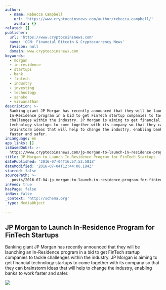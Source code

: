 ```yaml
---
author:
  - name: Rebecca Campbell
    url: 'https://www.cryptocoinsnews.com/author/rebecca-campbell/'
    avatar: {}
related: []
publisher:
  url: 'https://www.cryptocoinsnews.com'
  name: 'CCN: Financial Bitcoin & Cryptocurrency News'
  favicon: null
  domain: www.cryptocoinsnews.com
keywords:
  - morgan
  - in-residence
  - startups
  - bank
  - fintech
  - industry
  - investing
  - technology
  - sanoke
  - viswanathan
description: >-
  Banking giant JP Morgan has recently announced that they will be launching an
  In-Residence program in a bid to get FinTech startup companies to tackle
  challenges within the industry. JP Morgan is aiming to get financial
  technology startups to come together with its company so that they can
  brainstorm ideas that will help to change the industry, enabling banks to work
  faster and safer.
inLanguage: en
app_links: []
isBasedOnUrl: >-
  https://www.cryptocoinsnews.com/jp-morgan-to-launch-in-residence-program-for-fintech-startups/
title: JP Morgan to Launch In-Residence Program for FinTech Startups
datePublished: '2016-07-04T16:57:52.581Z'
dateModified: '2016-07-04T12:44:00.184Z'
starred: false
sourcePath: >-
  _posts/2016-07-04-jp-morgan-to-launch-in-residence-program-for-fintech-startup.md
inFeed: true
hasPage: false
inNav: false
_context: 'http://schema.org'
_type: MediaObject

---
```

<article style=""><h1>JP Morgan to Launch In-Residence Program for FinTech Startups</h1><p>Banking giant JP Morgan has recently announced that they will be launching an In-Residence program in a bid to get FinTech startup companies to tackle challenges within the industry. JP Morgan is aiming to get financial technology startups to come together with its company so that they can brainstorm ideas that will help to change the industry, enabling banks to work faster and safer.</p><img src="https://www.cryptocoinsnews.com/wp-content/uploads/2015/12/JP.-Morgan.jpg" /></article>